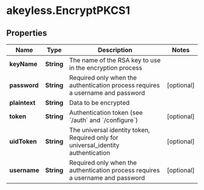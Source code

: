 # akeyless.EncryptPKCS1

## Properties

Name | Type | Description | Notes
------------ | ------------- | ------------- | -------------
**keyName** | **String** | The name of the RSA key to use in the encryption process | 
**password** | **String** | Required only when the authentication process requires a username and password | [optional] 
**plaintext** | **String** | Data to be encrypted | 
**token** | **String** | Authentication token (see &#x60;/auth&#x60; and &#x60;/configure&#x60;) | [optional] 
**uidToken** | **String** | The universal identity token, Required only for universal_identity authentication | [optional] 
**username** | **String** | Required only when the authentication process requires a username and password | [optional] 



